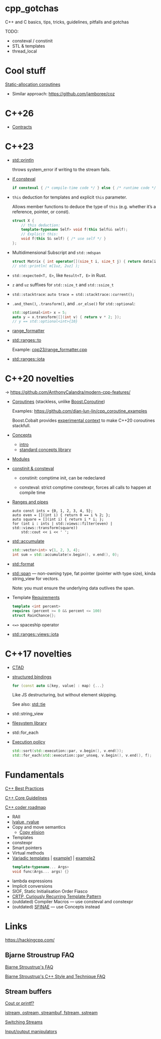 # cpp_gotchas

C++ and C basics, tips, tricks, guidelines, pitfalls and gotchas

TODO:

- consteval / constinit
- STL & templates
- thread_local

# Cool stuff

[Static-allocation coroutines](https://pigweed.dev/docs/blog/05-coroutines.html)

- Similar approach: https://github.com/jamboree/coz


# C++26

- [Contracts](https://en.cppreference.com/w/cpp/language/contracts.html)

# C++23

- [std::println](https://en.cppreference.com/w/cpp/io/println.html)

    throws system_error if writing to the stream fails.

- [if consteval](https://en.cppreference.com/w/cpp/language/if.html#Consteval_if)

    ```cpp
    if consteval { /* compile-time code */ } else { /* runtime code */ }
    ```

- `this` deduction for templates and explicit `this` parameter.

    Allows member functions to deduce the type of `this` (e.g. whether it’s a reference, pointer, or const).

    ```cpp
    struct X {
        // this deduction:
        template<typename Self> void f(this Self&& self);
        // Explicit this:
        void f(this S& self) { /* use self */ }
    };
    ```

- Multidimensional Subscript and `std::mdspan`

    ```cpp
    struct Matrix { int operator[](size_t i, size_t j) { return data[i * cols + j]; } };
    // std::println( m[1uz, 2uz] );
    ```

- `std::expected<T, E>`, like `Result<T, E>` in Rust.

- `z` and `uz` suffixes for `std::size_t` and `std::ssize_t`

- `std::stacktrace`: `auto trace = std::stacktrace::current();`

- `.and_then()`, `.transform()`, and `.or_else()` for `std::optional`:

    ```c++
    std::optional<int> x = 5;
    auto y = x.transform([](int v) { return v * 2; });
    // y == std::optional<int>{10}
    ```

- [range_formatter](https://en.cppreference.com/w/cpp/utility/format/range_formatter.html#Range_format_specification)

- [std::ranges::to](https://en.cppreference.com/w/cpp/ranges/to.html)

  Example: [cpp23/range_formatter.cpp](./cpp23/range_formatter.cpp)

- [std::ranges::iota](https://en.cppreference.com/w/cpp/algorithm/ranges/iota.html)

# C++20 novelties

→ https://github.com/AnthonyCalandra/modern-cpp-features/

- [Coroutines](https://en.cppreference.com/w/cpp/language/coroutines) (stackless, unlike [Boost.Coroutine](https://www.boost.org/doc/libs/latest/libs/coroutine2/doc/html/coroutine2/intro.html))

    Examples: https://github.com/dian-lun-lin/cpp_coroutine_examples

    Boost.Cobalt provides [experimental context](https://www.boost.org/doc/libs/latest/libs/cobalt/doc/html/index.html#context) to make C++20 coroutines stackfull.

- [Concepts](https://en.cppreference.com/w/cpp/language/constraints)
    - [intro](https://quantdev.blog/posts/c++20-concepts/)
    - [standard concepts library](https://en.cppreference.com/w/cpp/concepts.html)

- [Modules](https://en.cppreference.com/w/cpp/language/modules)

- [constinit & consteval](https://www.cppstories.com/2022/const-options-cpp20/)

    - constinit: comptime init, can be redeclared

    - consteval: strict comptime constexpr, forces all calls to happen at compile time

- [Ranges and pipes](https://en.cppreference.com/w/cpp/ranges.html)

    ```с++
    auto const ints = {0, 1, 2, 3, 4, 5};
    auto even = [](int i) { return 0 == i % 2; };
    auto square = [](int i) { return i * i; };
    for (int i : ints | std::views::filter(even) | std::views::transform(square))
        std::cout << i << ' ';  
    ```

- [std::accumulate](https://en.cppreference.com/w/cpp/algorithm/accumulate.html)

    ```c++     
    std::vector<int> v{1, 2, 3, 4};
    int sum = std::accumulate(v.begin(), v.end(), 0);
    ```

- [std::format](https://en.cppreference.com/w/cpp/utility/format/format.html)

- [std::span](./cpp20/span.cpp) — non-owning type, fat pointer (pointer with type size), kinda string_view for vectors.

    Note: you must ensure the underlying data outlives the span.

- Template [Requirements](https://en.cppreference.com/w/cpp/language/requires.html)

    ```c++
    template <int percent>
    requires (percent >= 0 && percent <= 100)
    struct RainChance{};
    ```

- `<=>` spaceship operator

- [std::ranges::views::iota](https://en.cppreference.com/w/cpp/ranges/iota_view.html)


# C++17 novelties

- [CTAD](https://en.cppreference.com/w/cpp/language/class_template_argument_deduction)

- [structured bindings](https://lemire.me/blog/2025/05/18/returning-several-values-from-a-function-in-c-c23-edition/)

    ```c++
    for (const auto &[key, value] : map) {...}
    ```

    Like JS destructuring, but without element skipping.

    See also: [std::tie](https://en.cppreference.com/w/cpp/utility/tuple/tie)

- std::string_view

- [filesystem library](https://en.cppreference.com/w/cpp/filesystem.html)

- std::for_each

- [Execution policy](https://en.cppreference.com/w/cpp/algorithm/execution_policy_tag.html)

    ```c++
    std::sort(std::execution::par, v.begin(), v.end());
    std::for_each(std::execution::par_unseq, v.begin(), v.end(), f);
    ```

# Fundamentals

[C++ Best Practices](https://github.com/cpp-best-practices/cppbestpractices/)

[C++ Core Guidelines](https://isocpp.github.io/CppCoreGuidelines/CppCoreGuidelines)

[C++ coder roadmap](https://roadmap.sh/cpp)

- RAII
- [lvalue, rvalue](https://en.cppreference.com/w/cpp/language/value_category.html)
- Copy and move semantics
    - [Copy elision](https://en.cppreference.com/w/cpp/language/copy_elision.html)
- Templates
- constexpr
- Smart pointers
- Virtual methods
- [Variadic templates](https://en.wikipedia.org/wiki/Variadic_template) | [example1](./basics/variadic_template.cpp) | [example2](https://github.com/siberex/cpp_gotchas/blob/332813508e491f5f0c7d9a8fac0f9a69e01ca4e2/concepts/concepts.cpp#L96)
  ```c++
  template<typename... Args>
  void func(Args... args) {}
  ```
- lambda expressions
- Implicit conversions
- SIOF, Static Initialisation Order Fiasco
- [CRTP, Curiously Recurring Template Pattern](https://en.cppreference.com/w/cpp/language/crtp.html)
- (outdated) Compiler Macros — use consteval and constexpr
- (outdated) [SFINAE](https://en.cppreference.com/w/cpp/language/sfinae.html) — use Concepts instead

# Links

https://hackingcpp.com/

## Bjarne Stroustrup FAQ

[Bjarne Stroustrup's FAQ](https://www.stroustrup.com/bs_faq.html)

[Bjarne Stroustrup's C++ Style and Technique FAQ](https://www.stroustrup.com/bs_faq2.html)

## Stream buffers

[Cout or printf?](https://web.archive.org/web/20240223211016/http://wordaligned.org/articles/cpp-streambufs)

[istream, ostream, streambuf, fstream, sstream](https://cplusplus.com/reference/iolibrary/)

[Switching Streams](http://www.gotw.ca/gotw/048.htm)

[Input/output manipulators](https://www.cppreference.com/w/cpp/io/manip.html)
